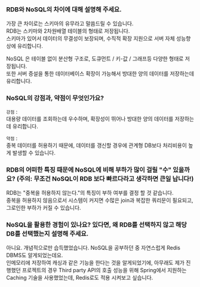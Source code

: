 ### RDB와 NoSQL의 차이에 대해 설명해 주세요.

가장 큰 차이로는 스키마의 유무라고 말씀드릴 수 있습니다.  
RDB는 스키마와 2차원배열 테이블의 형태로 저장됩니다.  
스키마가 있어서 데이터의 무결성이 보장되며, 수직적 확장 지원으로 서버 자체 성능향상에 유리합니다.

NoSQL 은 테이블 없이 분산형 구조로, 도큐먼트 / 키-값 / 그래프등 다양한 형태로 저장됩니다.  
또한 서버 증설을 통한 데이터베이스 확장이 가능해서 방대한 양의 데이터를 저장하는데 유리합니다.  

### NoSQL의 강점과, 약점이 무엇인가요?

`강점` :  
대용량 데이터를 조회하는데 우수하며, 확장성이 뛰어나 방대한 양의 데이터를 저장하는데 유리합니다.

`약점` :  
중복 데이터를 허용하기 때문에, 데이터를 갱신할 경우에 관계형 DB보다 처리비용이 높게 발생할 수 있습니다.

### RDB의 어떠한 특징 때문에 NoSQL에 비해 부하가 많이 걸릴 "수" 있을까요? (주의: 무조건 NoSQL이 RDB 보다 빠르다라고 생각하면 큰일 납니다!)

RDB는 "중복을 허용하지 않는다."의 특징이 부하 여부를 결정 할 것 같습니다.  
중복을 허용하지 않음으로서 시스템이 커지면 수많은 join과 복잡한 쿼리문이 필요되고, 그로인한 부하가 커질 수 있습니다.

### NoSQL을 활용한 경험이 있나요? 있다면, 왜 RDB를 선택하지 않고 해당 DB를 선택했는지 설명해 주세요.

아니요. 개념적으로만 습득했었습니다. NoSQL을 공부하던 중 자연스럽게 Redis DBMS도 알게되었는데요.  
인메모리에 저장하여 캐싱과 같은 기능을 한다는 것을 알게되었기에, 
아무래도 제가 진행했던 프로젝트의 경우 Third party API의 호출 성능을 위해 Spring에서 지원하는 Caching 기술을 사용했었는데,
Redis로도 적용 시켜보고 싶습니다.  